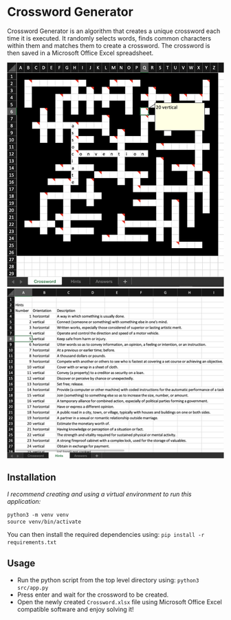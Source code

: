 # Crossword Generator
Crossword Generator is an algorithm that creates a unique crossword each time it is executed. It randomly selects words, finds common characters within them and matches them to create a crossword. The crossword is then saved in a Microsoft Office Excel spreadsheet.

![Screenshot of Crossword](docs/crossword_img1.png)
![Screenshot of Crossword](docs/crossword_img2.png)

## Installation
*I recommend creating and using a virtual environment to run this application:*
```shell
python3 -m venv venv
source venv/bin/activate
```

You can then install the required dependencies using:
`pip install -r requirements.txt`

## Usage
* Run the python script from the top level directory using:
`python3 src/app.py`
* Press enter and wait for the crossword to be created.
* Open the newly created `Crossword.xlsx` file using Microsoft Office Excel compatible software and enjoy solving it!



